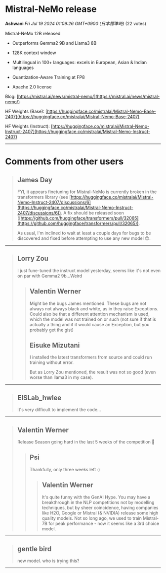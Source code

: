 # Mistral-NeMo release

**Ashwani** *Fri Jul 19 2024 01:09:26 GMT+0900 (日本標準時)* (22 votes)

Mistral-NeMo 12B released 

- Outperforms Gemma2 9B and Llama3 8B

- 128K context window

- Multilingual in 100+ languages: excels in European, Asian & Indian languages

- Quantization-Aware Training at FP8

- Apache 2.0 license

Blog: [https://mistral.ai/news/mistral-nemo/](https://mistral.ai/news/mistral-nemo/)

HF Weights (Base): [https://huggingface.co/mistralai/Mistral-Nemo-Base-2407](https://huggingface.co/mistralai/Mistral-Nemo-Base-2407)

HF Weights (Instruct): [https://huggingface.co/mistralai/Mistral-Nemo-Instruct-2407](https://huggingface.co/mistralai/Mistral-Nemo-Instruct-2407)



---

 # Comments from other users

> ## James Day
> 
> FYI, it appears finetuning for Mistral-NeMo is currently broken in the transformers library (see [https://huggingface.co/mistralai/Mistral-Nemo-Instruct-2407/discussions/6](https://huggingface.co/mistralai/Mistral-Nemo-Instruct-2407/discussions/6)). A fix should be released soon ([https://github.com/huggingface/transformers/pull/32065](https://github.com/huggingface/transformers/pull/32065)).
> 
> As usual, I'm inclined to wait at least a couple days for bugs to be discovered and fixed before attempting to use any new model 😉.
> 
> 
> 


---

> ## Lorry Zou
> 
> I just fune-tuned the instruct model yesterday, seems like it's not even on par with Gemma2 9b…Weird
> 
> 
> 
> > ## Valentin Werner
> > 
> > Might be the bugs James mentioned. These bugs are not always not always black and white, as in they raise Exceptions. Could also be that a different attention mechanism is used, which the model was not trained on or such (not sure if that is actually a thing and if it would cause an Exception, but you probably get the gist)
> > 
> > 
> > 
> > ## Eisuke Mizutani
> > 
> > I installed the latest transformers from source and could run training without error.
> > 
> > But as Lorry Zou mentioned, the result was not so good (even worse than llama3 in my case).
> > 
> > 
> > 


---

> ## EISLab_hwlee
> 
> It's very difficult to implement the code…
> 
> 
> 


---

> ## Valentin Werner
> 
> Release Season going hard in the last 5 weeks of the competition 🚀
> 
> 
> 
> > ## Psi
> > 
> > Thankfully, only three weeks left :)
> > 
> > 
> > 
> > > ## Valentin Werner
> > > 
> > > It's quite funny with the GenAI Hype. You may have a breakthrough in the NLP competitions not by modelling techniques, but by sheer coincidence, having companies like H2O, Google or Mistral (& NVIDIA) release some high quality models. Not so long ago, we used to train Mistral-7B for peak performance - now it seems like a 3rd choice model.
> > > 
> > > 
> > > 


---

> ## gentle bird
> 
> new model. who is trying this?
> 
> 
> 


---


